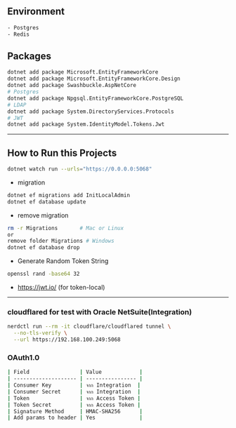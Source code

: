 ## Environment
```bash
- Postgres
- Redis
```

## Packages
```bash
dotnet add package Microsoft.EntityFrameworkCore
dotnet add package Microsoft.EntityFrameworkCore.Design
dotnet add package Swashbuckle.AspNetCore
# Postgres
dotnet add package Npgsql.EntityFrameworkCore.PostgreSQL
# LDAP
dotnet add package System.DirectoryServices.Protocols
# JWT
dotnet add package System.IdentityModel.Tokens.Jwt
```
---
## How to Run this Projects
```bash
dotnet watch run --urls="https://0.0.0.0:5068"
```
* migration
```bash
dotnet ef migrations add InitLocalAdmin
dotnet ef database update
```
* remove migration
```bash
rm -r Migrations       # Mac or Linux
or
remove folder Migrations # Windows
dotnet ef database drop
```
* Generate Random Token String
```bash
openssl rand -base64 32
```
* https://jwt.io/ (for token-local)
---
### cloudflared for test with Oracle NetSuite(Integration)
```bash
nerdctl run --rm -it cloudflare/cloudflared tunnel \
  --no-tls-verify \
  --url https://192.168.100.249:5068
```

### OAuth1.0
```bash
| Field                | Value            |
| -------------------- | ---------------- |
| Consumer Key         | จาก Integration  |
| Consumer Secret      | จาก Integration  |
| Token                | จาก Access Token |
| Token Secret         | จาก Access Token |
| Signature Method     | HMAC-SHA256      |
| Add params to header | Yes              |
```